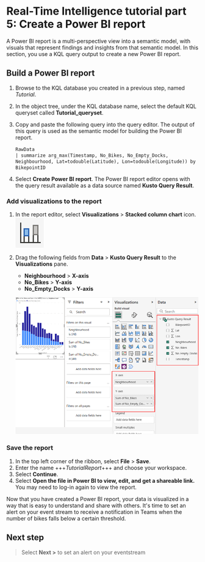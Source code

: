 # Real-Time Intelligence tutorial part 5: Create a Power BI report

A Power BI report is a multi-perspective view into a semantic model, with visuals that represent findings and insights from that semantic model. In this section, you use a KQL query output to create a new Power BI report.

## Build a Power BI report

1. Browse to the KQL database you created in a previous step, named *Tutorial*.
2. In the object tree, under the KQL database name, select the default KQL queryset called **Tutorial_queryset**.
3. Copy and paste the following query into the query editor. The output of this query is used as the semantic model for building the Power BI report.

    ```kusto
    RawData 
    | summarize arg_max(Timestamp, No_Bikes, No_Empty_Docks, Neighbourhood, Lat=todouble(Latitude), Lon=todouble(Longitude)) by BikepointID
    ```

4. Select **Create Power BI report**. The Power BI report editor opens with the query result available as a data source named **Kusto Query Result**.

### Add visualizations to the report

1. In the report editor, select **Visualizations** > **Stacked column chart** icon.
    ![Icon for the stacked column chart](media/stacked-column-chart-icon.png)
2. Drag the following fields from **Data** > **Kusto Query Result** to the **Visualizations** pane.
    * **Neighbourhood** > **X-axis**
    * **No_Bikes** > **Y-axis**
    * **No_Empty_Docks** > **Y-axis**

    ![Screenshot of adding the second visual, a column chart, to the report.](media/second-visual-report.png)

### Save the report

1. In the top left corner of the ribbon, select **File** > **Save**.
2. Enter the name +++*TutorialReport*+++ and choose your workspace.
3. Select **Continue**.
4. Select **Open the file in Power BI to view, edit, and get a shareable link.** You may need to log-in again to view the report.

Now that you have created a Power BI report, your data is visualized in a way that is easy to understand and share with others. It's time to set an alert on your event stream to receive a notification in Teams when the number of bikes falls below a certain threshold.

## Next step

> Select **Next >** to set an alert on your eventstream
